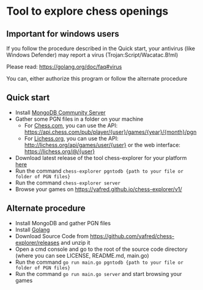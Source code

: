 # Tool to explore chess openings 

## Important for windows users

If you follow the procedure described in the Quick start, your antivirus (like Windows Defender) may report a virus (Trojan:Script/Wacatac.B!ml)

Please read: https://golang.org/doc/faq#virus

You can, either authorize this program or follow the alternate procedure

## Quick start
  * Install [MongoDB Community Server](https://www.mongodb.com/try/download/community)
  * Gather some PGN files in a folder on your machine
    * For [Chess.com](https://chess.com), you can use the API: https://api.chess.com/pub/player/{user}/games/{year}/{month}/pgn
    * For [Lichess.org](https://lichess.org), you can use the API: http://lichess.org/api/games/user/{user} or the web interface: https://lichess.org/@/{user}
  * Download latest release of the tool chess-explorer for your platform [here](https://github.com/yafred/chess-explorer/releases)
  * Run the command `chess-explorer pgntodb {path to your file or folder of PGN files}`
  * Run the command `chess-explorer server` 
  * Browse your games on https://yafred.github.io/chess-explorer/v1/

## Alternate procedure
  * Install MongoDB and gather PGN files
  * Install [Golang](https://golang.org/doc/install) 
  * Download Source Code from https://github.com/yafred/chess-explorer/releases and unzip it
  * Open a cmd console and go to the root of the source code directory (where you can see LICENSE, README.md, main.go)
  * Run the command `go run main.go pgntodb {path to your file or folder of PGN files}`
  * Run the command `go run main.go server` and start browsing your games


